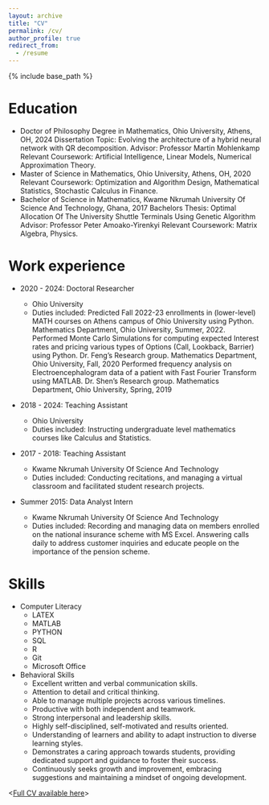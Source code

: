 ```yaml
---
layout: archive
title: "CV"
permalink: /cv/
author_profile: true
redirect_from:
  - /resume
---
```


{% include base_path %}

Education
======
* Doctor of Philosophy Degree in Mathematics, Ohio University, Athens, OH, 2024
  Dissertation Topic: Evolving the architecture of a hybrid neural network with QR decomposition.
  Advisor: Professor Martin Mohlenkamp
  Relevant Coursework: Artificial Intelligence, Linear Models, Numerical Approximation Theory.
* Master of Science in Mathematics, Ohio University, Athens, OH, 2020
  Relevant Coursework: Optimization and Algorithm Design, Mathematical Statistics, Stochastic Calculus in Finance.
* Bachelor of Science in Mathematics, Kwame Nkrumah University Of Science And Technology, Ghana, 2017
  Bachelors Thesis: Optimal Allocation Of The University Shuttle Terminals Using Genetic Algorithm
  Advisor: Professor Peter Amoako-Yirenkyi
  Relevant Coursework: Matrix Algebra, Physics.
  
Work experience
======
* 2020 - 2024: Doctoral Researcher
  * Ohio University
  * Duties included:
    Predicted Fall 2022-23 enrollments in (lower-level) MATH courses on Athens campus of Ohio University using Python. Mathematics Department, Ohio University, Summer, 2022.
    Performed Monte Carlo Simulations for computing expected Interest rates and pricing various types of Options (Call, Lookback, Barrier) using Python. Dr. Feng’s Research group. Mathematics Department, Ohio University, Fall, 2020
    Performed frequency analysis on Electroencephalogram data of a patient with Fast Fourier Transform using MATLAB. Dr. Shen’s Research group. Mathematics Department, Ohio University, Spring, 2019

* 2018 - 2024: Teaching Assistant
  * Ohio University
  * Duties included: Instructing undergraduate level mathematics courses like Calculus and Statistics.

* 2017 - 2018: Teaching Assistant
  * Kwame Nkrumah University Of Science And Technology
  * Duties included: Conducting recitations, and managing a virtual classroom and facilitated student research projects.

* Summer 2015: Data Analyst Intern
  * Kwame Nkrumah University Of Science And Technology
  * Duties included: Recording and managing data on members enrolled on the national insurance scheme with MS Excel.
    Answering calls daily to address customer inquiries and educate people on the importance of the pension scheme.
  
Skills
======
* Computer Literacy
  * LATEX
  * MATLAB
  * PYTHON
  * SQL
  * R
  * Git
  * Microsoft Office
* Behavioral Skills
  * Excellent written and verbal communication skills.
  * Attention to detail and critical thinking.
  * Able to manage multiple projects across various timelines.
  * Productive with both independent and teamwork.
  * Strong interpersonal and leadership skills.
  * Highly self-disciplined, self-motivated and results oriented.
  * Understanding of learners and ability to adapt instruction to diverse learning styles.
  * Demonstrates a caring approach towards students, providing dedicated support and guidance to foster their success.
  * Continuously seeks growth and improvement, embracing suggestions and maintaining a mindset of ongoing development.


<[Full CV available here](http://github.com/mdasabee/michaelasabee.github.io/tree/master/files/Michael_CV.pdf)>

